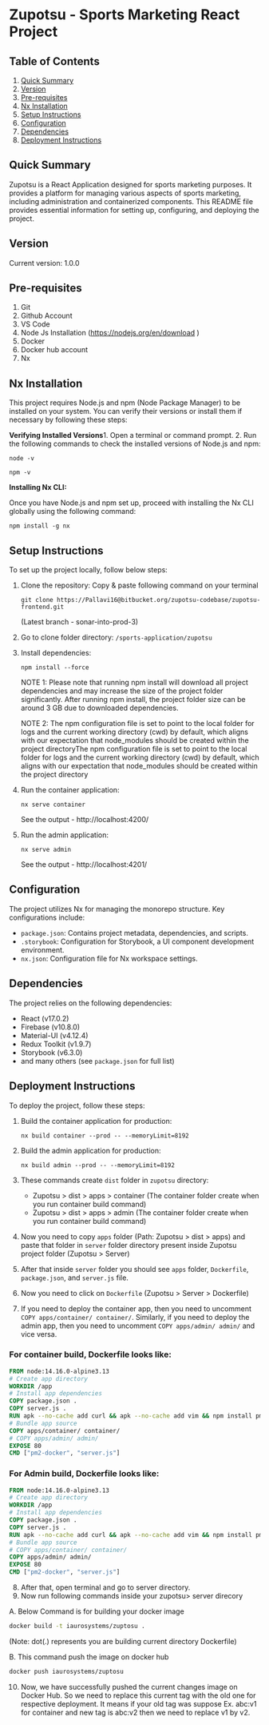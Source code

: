 # Zupotsu - Sports Marketing React Project

## Table of Contents
1. [Quick Summary](#quick-summary)
2. [Version](#version)
3. [Pre-requisites](#pre-requisites)
4. [Nx Installation](#nx-installation)
5. [Setup Instructions](#setup-instructions)
6. [Configuration](#configuration)
7. [Dependencies](#dependencies)
8. [Deployment Instructions](#deployment-instructions)

## Quick Summary
Zupotsu is a React Application designed for sports marketing purposes. It provides a platform for managing various aspects of sports marketing, including administration and containerized components. This README file provides essential information for setting up, configuring, and deploying the project.

## Version
Current version: 1.0.0

## Pre-requisites
1. Git
2. Github Account
3. VS Code 
4. Node Js Installation (https://nodejs.org/en/download )
5. Docker 
6. Docker hub account
7. Nx

## Nx Installation
 
This project requires Node.js and npm (Node Package Manager) to be installed on your system. You can verify their versions or install them if necessary by following these steps:
 
**Verifying Installed Versions**1. Open a terminal or command prompt.
2. Run the following commands to check the installed versions of Node.js and npm:
 
   ```
   node -v
   ```    
   ```
   npm -v
   ```
 
**Installing Nx CLI:**
 
Once you have Node.js and npm set up, proceed with installing the Nx CLI globally using the following command:
 ```
 npm install -g nx
 ```

## Setup Instructions
To set up the project locally, follow below steps:

1. Clone the repository:
    Copy & paste following command on your terminal
    ```
    git clone https://Pallavi16@bitbucket.org/zupotsu-codebase/zupotsu-frontend.git
    ```
   (Latest branch - sonar-into-prod-3)

2. Go to clone folder directory: `/sports-application/zupotsu`

3. Install dependencies:
    ```
    npm install --force
    ```

    NOTE 1: Please note that running npm install will download all project dependencies and may increase the size of the project folder significantly. After running npm install, the project folder size can be around 3 GB due to downloaded dependencies.
   
    NOTE 2: The npm configuration file is set to point to the local folder for logs and the current working directory (cwd) by default, which aligns with our expectation that node_modules should be created within the project directoryThe npm configuration file is set to point to the local folder for logs and the current working directory (cwd) by default, which aligns with our expectation that node_modules should be created within the project directory
   

5. Run the container application:
    ```
    nx serve container
    ```
   See the output - http://localhost:4200/

6. Run the admin application:
    ```
    nx serve admin
    ```
   See the output - http://localhost:4201/

## Configuration
The project utilizes Nx for managing the monorepo structure. Key configurations include:

- `package.json`: Contains project metadata, dependencies, and scripts.
- `.storybook`: Configuration for Storybook, a UI component development environment.
- `nx.json`: Configuration file for Nx workspace settings.

## Dependencies
The project relies on the following dependencies:

- React (v17.0.2)
- Firebase (v10.8.0)
- Material-UI (v4.12.4)
- Redux Toolkit (v1.9.7)
- Storybook (v6.3.0)
- and many others (see `package.json` for full list)

## Deployment Instructions
To deploy the project, follow these steps:

1. Build the container application for production:
    ```
    nx build container --prod -- --memoryLimit=8192
    ```

2. Build the admin application for production:
    ```
    nx build admin --prod -- --memoryLimit=8192
    ```

3. These commands create `dist` folder in `zupotsu` directory:
    - Zupotsu > dist > apps > container (The container folder create when you run container build command) 
    - Zupotsu > dist > apps > admin (The container folder create when you run container build command) 

4. Now you need to copy `apps` folder (Path: Zupotsu > dist > apps)  and paste that folder in `server` folder directory present inside Zupotsu project folder (Zupotsu > Server)

5. After that inside `server` folder you should see `apps` folder, `Dockerfile`, `package.json`, and `server.js` file.

6. Now you need to click on `Dockerfile` (Zupotsu > Server > Dockerfile)

7. If you need to deploy the container app, then you need to uncomment `COPY apps/container/ container/`. Similarly, if you need to deploy the admin app, then you need to uncomment `COPY apps/admin/ admin/` and vice versa.

### For container build, Dockerfile looks like:
```Dockerfile
FROM node:14.16.0-alpine3.13
# Create app directory
WORKDIR /app
# Install app dependencies
COPY package.json .
COPY server.js .
RUN apk --no-cache add curl && apk --no-cache add vim && npm install pm2 -g && npm install --production
# Bundle app source
COPY apps/container/ container/ 
# COPY apps/admin/ admin/ 
EXPOSE 80
CMD ["pm2-docker", "server.js"]
```

### For Admin build, Dockerfile looks like:
```Dockerfile
FROM node:14.16.0-alpine3.13
# Create app directory
WORKDIR /app
# Install app dependencies
COPY package.json .
COPY server.js .
RUN apk --no-cache add curl && apk --no-cache add vim && npm install pm2 -g && npm install --production
# Bundle app source
# COPY apps/container/ container/ 
COPY apps/admin/ admin/ 
EXPOSE 80
CMD ["pm2-docker", "server.js"]
```
8. After that, open terminal and go to server directory.
9. Now run following commands inside your zupotsu> server direcory

  A. Below Command is for building your docker image
   ```bash
   docker build -t iaurosystems/zuptosu .
   ```
  (Note: dot(.) represents you are building current directory Dockerfile)

   B. This command push the image on docker hub
   ```bash
   docker push iaurosystems/zuptosu
   ```
10. Now, we have successfully pushed the current changes image on Docker Hub. So we need to replace this current tag with the old one for respective deployment. It means if your old tag was suppose Ex. abc:v1 for container and new tag is abc:v2 then we need to replace v1 by v2.
